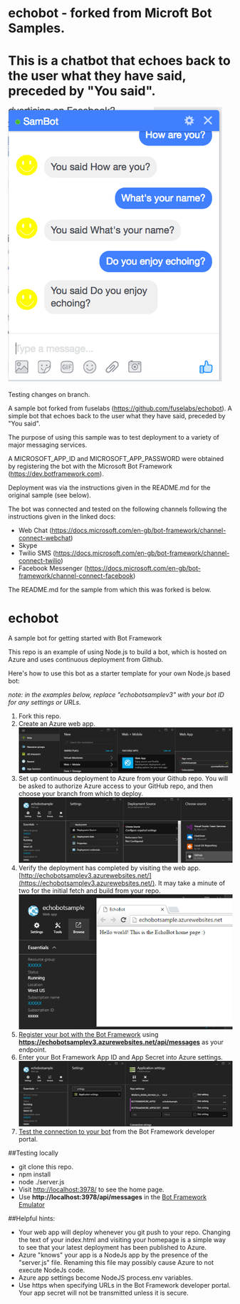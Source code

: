 # echobot - forked from Microft Bot Samples.

# This is a chatbot that echoes back to the user what they have said, preceded by "You said".

![Alt text](echoBot_screenshot.png?raw=true "EchoBot")

Testing changes on branch.

A sample bot forked from fuselabs (https://github.com/fuselabs/echobot). A simple bot that echoes back to the user what they have said, preceded by "You said".

The purpose of using this sample was to test deployment to a variety of major messaging services.

A MICROSOFT_APP_ID and MICROSOFT_APP_PASSWORD were obtained by registering the bot with the Microsoft Bot Framework (https://dev.botframework.com).

Deployment was via the instructions given in the README.md for the original sample (see below).

The bot was connected and tested on the following channels following the instructions given in the linked docs:

- Web Chat (https://docs.microsoft.com/en-gb/bot-framework/channel-connect-webchat)
- Skype 
- Twilio SMS (https://docs.microsoft.com/en-gb/bot-framework/channel-connect-twilio)
- Facebook Messenger (https://docs.microsoft.com/en-gb/bot-framework/channel-connect-facebook)

The README.md for the sample from which this was forked is below.

# echobot
A sample bot for getting started with Bot Framework

This repo is an example of using Node.js to build a bot, which is hosted on Azure and uses continuous deployment from Github.

Here's how to use this bot as a starter template for your own Node.js based bot:

*note: in the examples below, replace "echobotsamplev3" with your bot ID for any settings or URLs.*

1. Fork this repo.
2. Create an Azure web app.
![](images/azure-create-webapp.png?raw=true)
3. Set up continuous deployment to Azure from your Github repo. You will be asked to authorize Azure access to your GitHub repo, and then choose your branch from which to deploy.
![](images/azure-deployment.png?raw=true)
4. Verify the deployment has completed by visiting the web app. [http://echobotsamplev3.azurewebsites.net/](https://echobotsamplev3.azurewebsites.net/). It may take a minute of two for the initial fetch and build from your repo.
![](images/azure-browse.png?raw=true)
5. [Register your bot with the Bot Framework](http://docs.botframework.com/connector/getstarted/#registering-your-bot-with-the-microsoft-bot-framework) using **https://echobotsamplev3.azurewebsites.net/api/messages** as your endpoint.
6. Enter your Bot Framework App ID and App Secret into Azure settings.
![](images/azure-secrets.png?raw=true)
7. [Test the connection to your bot](http://docs.botframework.com/connector/getstarted/#testing-the-connection-to-your-bot) from the Bot Framework developer portal.

##Testing locally
* git clone this repo.
* npm install
* node ./server.js
* Visit [http://localhost:3978/](http://localhost:3978/) to see the home page.
* Use **http://localhost:3978/api/messages** in the [Bot Framework Emulator](http://docs.botframework.com/connector/tools/bot-framework-emulator/#navtitle)
   
##Helpful hints:
* Your web app will deploy whenever you git push to your repo. Changing the text of your index.html and visiting your homepage is a simple way to see that your latest deployment has been published to Azure.
* Azure "knows" your app is a NodeJs app by the presence of the "server.js" file. Renaming this file may possibly cause Azure to not execute NodeJs code.
* Azure app settings become NodeJS process.env variables.
* Use https when specifying URLs in the Bot Framework developer portal. Your app secret will not be transmitted unless it is secure.
